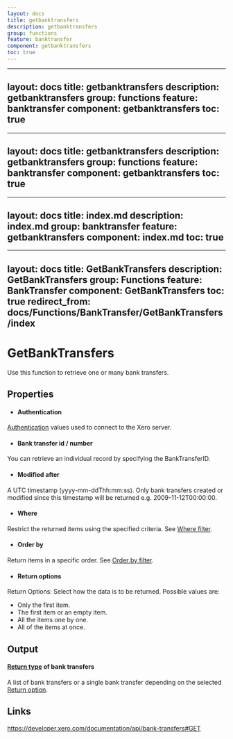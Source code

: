 ```yaml
---
layout: docs
title: getbanktransfers
description: getbanktransfers
group: functions
feature: banktransfer
component: getbanktransfers
toc: true
---
```

---
layout: docs
title: getbanktransfers
description: getbanktransfers
group: functions
feature: banktransfer
component: getbanktransfers
toc: true
---
---
layout: docs
title: getbanktransfers
description: getbanktransfers
group: functions
feature: banktransfer
component: getbanktransfers
toc: true
---
---
layout: docs
title: index.md
description: index.md
group: banktransfer
feature: getbanktransfers
component: index.md
toc: true
---
---
layout: docs
title: GetBankTransfers
description: GetBankTransfers
group: Functions
feature: BankTransfer
component: GetBankTransfers
toc: true
redirect_from: docs/Functions/BankTransfer/GetBankTransfers/index
---
GetBankTransfers
============

Use this function to retrieve one or many bank transfers.

Properties
----------

- #### Authentication
[Authentication](../../../Common/Authentication/Index.md) values used to connect to the Xero server.
- #### Bank transfer id / number
You can retrieve an individual record by specifying the BankTransferID.
- #### Modified after
A UTC timestamp (yyyy-mm-ddThh:mm:ss). Only bank transfers created or modified since this timestamp will be returned e.g. 2009-11-12T00:00:00.
- #### Where
Restrict the returned items using the specified criteria. See [Where filter](../../../Common/Filters/Where/Index.md).
- #### Order by
Return items in a specific order. See [Order by filter](../../../Common/Filters/OrderBy/Index.md).
- #### Return options
Return Options: Select how the data is to be returned. Possible values are:
  * Only the first item.
  * The first item or an empty item. 
  * All the items one by one.
  * All of the items at once.


Output
-----
#### [Return type](#return-options) of bank transfers
A list of bank transfers or a single bank transfer depending on the selected [Return option](#return-options).

Links
-----

https://developer.xero.com/documentation/api/bank-transfers#GET

